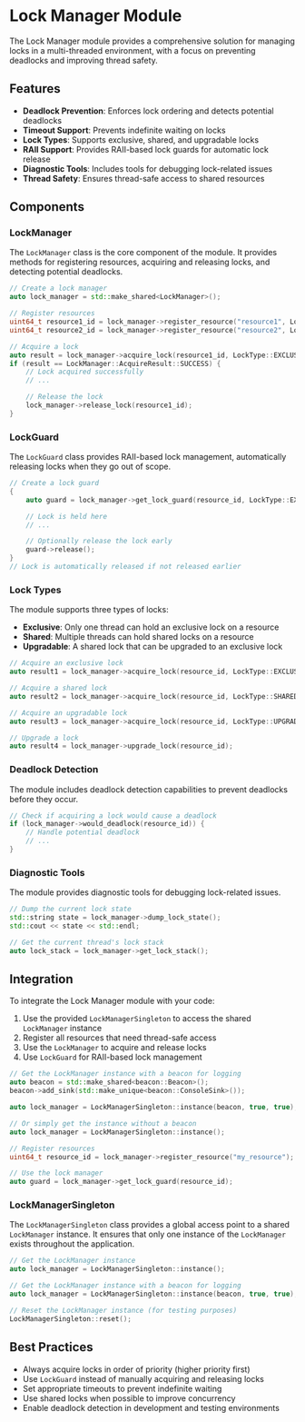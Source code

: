 # Lock Manager Module

The Lock Manager module provides a comprehensive solution for managing locks in a multi-threaded environment, with a
focus on preventing deadlocks and improving thread safety.

## Features

- **Deadlock Prevention**: Enforces lock ordering and detects potential deadlocks
- **Timeout Support**: Prevents indefinite waiting on locks
- **Lock Types**: Supports exclusive, shared, and upgradable locks
- **RAII Support**: Provides RAII-based lock guards for automatic lock release
- **Diagnostic Tools**: Includes tools for debugging lock-related issues
- **Thread Safety**: Ensures thread-safe access to shared resources

## Components

### LockManager

The `LockManager` class is the core component of the module. It provides methods for registering resources, acquiring
and releasing locks, and detecting potential deadlocks.

```cpp
// Create a lock manager
auto lock_manager = std::make_shared<LockManager>();

// Register resources
uint64_t resource1_id = lock_manager->register_resource("resource1", LockPriority::NORMAL);
uint64_t resource2_id = lock_manager->register_resource("resource2", LockPriority::HIGH);

// Acquire a lock
auto result = lock_manager->acquire_lock(resource1_id, LockType::EXCLUSIVE);
if (result == LockManager::AcquireResult::SUCCESS) {
    // Lock acquired successfully
    // ...

    // Release the lock
    lock_manager->release_lock(resource1_id);
}
```

### LockGuard

The `LockGuard` class provides RAII-based lock management, automatically releasing locks when they go out of scope.

```cpp
// Create a lock guard
{
    auto guard = lock_manager->get_lock_guard(resource_id, LockType::EXCLUSIVE);

    // Lock is held here
    // ...

    // Optionally release the lock early
    guard->release();
}
// Lock is automatically released if not released earlier
```

### Lock Types

The module supports three types of locks:

- **Exclusive**: Only one thread can hold an exclusive lock on a resource
- **Shared**: Multiple threads can hold shared locks on a resource
- **Upgradable**: A shared lock that can be upgraded to an exclusive lock

```cpp
// Acquire an exclusive lock
auto result1 = lock_manager->acquire_lock(resource_id, LockType::EXCLUSIVE);

// Acquire a shared lock
auto result2 = lock_manager->acquire_lock(resource_id, LockType::SHARED);

// Acquire an upgradable lock
auto result3 = lock_manager->acquire_lock(resource_id, LockType::UPGRADABLE);

// Upgrade a lock
auto result4 = lock_manager->upgrade_lock(resource_id);
```

### Deadlock Detection

The module includes deadlock detection capabilities to prevent deadlocks before they occur.

```cpp
// Check if acquiring a lock would cause a deadlock
if (lock_manager->would_deadlock(resource_id)) {
    // Handle potential deadlock
    // ...
}
```

### Diagnostic Tools

The module provides diagnostic tools for debugging lock-related issues.

```cpp
// Dump the current lock state
std::string state = lock_manager->dump_lock_state();
std::cout << state << std::endl;

// Get the current thread's lock stack
auto lock_stack = lock_manager->get_lock_stack();
```

## Integration

To integrate the Lock Manager module with your code:

1. Use the provided `LockManagerSingleton` to access the shared `LockManager` instance
2. Register all resources that need thread-safe access
3. Use the `LockManager` to acquire and release locks
4. Use `LockGuard` for RAII-based lock management

```cpp
// Get the LockManager instance with a beacon for logging
auto beacon = std::make_shared<beacon::Beacon>();
beacon->add_sink(std::make_unique<beacon::ConsoleSink>());

auto lock_manager = LockManagerSingleton::instance(beacon, true, true);

// Or simply get the instance without a beacon
auto lock_manager = LockManagerSingleton::instance();

// Register resources
uint64_t resource_id = lock_manager->register_resource("my_resource");

// Use the lock manager
auto guard = lock_manager->get_lock_guard(resource_id);
```

### LockManagerSingleton

The `LockManagerSingleton` class provides a global access point to a shared `LockManager` instance. It ensures that only
one instance of the `LockManager` exists throughout the application.

```cpp
// Get the LockManager instance
auto lock_manager = LockManagerSingleton::instance();

// Get the LockManager instance with a beacon for logging
auto lock_manager = LockManagerSingleton::instance(beacon, true, true);

// Reset the LockManager instance (for testing purposes)
LockManagerSingleton::reset();
```

## Best Practices

- Always acquire locks in order of priority (higher priority first)
- Use `LockGuard` instead of manually acquiring and releasing locks
- Set appropriate timeouts to prevent indefinite waiting
- Use shared locks when possible to improve concurrency
- Enable deadlock detection in development and testing environments
